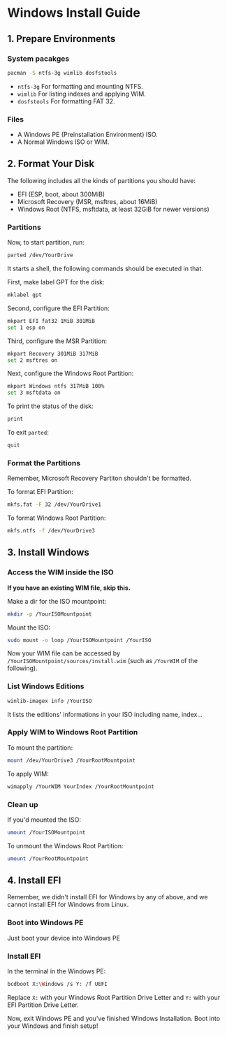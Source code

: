 # Windows Install Guide

## 1. Prepare Environments

### System pacakges

```bash
pacman -S ntfs-3g wimlib dosfstools
```

- `ntfs-3g` For formatting and mounting NTFS.
- `wimlib` For listing indexes and applying WIM.
- `dosfstools` For formatting FAT 32.

### Files

- A Windows PE (Preinstallation Environment) ISO.
- A Normal Windows ISO or WIM.

## 2. Format Your Disk

The following includes all the kinds of partitions you should have:

- EFI (ESP, boot, about 300MiB)
- Microsoft Recovery (MSR, msftres, about 16MiB)
- Windows Root (NTFS, msftdata, at least 32GiB for newer versions)

### Partitions

Now, to start partition, run:

```bash
parted /dev/YourDrive
```

It starts a shell, the following commands should be executed in that.

First, make label GPT for the disk:

```bash
mklabel gpt
```

Second, configure the EFI Partition:

```bash
mkpart EFI fat32 1MiB 301MiB
set 1 esp on
```

Third, configure the MSR Partition:

```bash
mkpart Recovery 301MiB 317MiB
set 2 msftres on
```

Next, configure the Windows Root Partition:

```bash
mkpart Windows ntfs 317MiB 100%
set 3 msftdata on
```

To print the status of the disk:

```bash
print
```

To exit `parted`:

```bash
quit
```

### Format the Partitions

Remember, Microsoft Recovery Partiton shouldn't be formatted.

To format EFI Partition:

```bash
mkfs.fat -F 32 /dev/YourDrive1
```

To format Windows Root Partition:

```bash
mkfs.ntfs -f /dev/YourDrive3
```

## 3. Install Windows

### Access the WIM inside the ISO

**If you have an existing WIM file, skip this.**

Make a dir for the ISO mountpoint:

```bash
mkdir -p /YourISOMountpoint
```

Mount the ISO:

```bash
sudo mount -o loop /YourISOMountpoint /YourISO
```

Now your WIM file can be accessed by `/YourISOMountpoint/sources/install.wim` (such as `/YourWIM` of the following).

### List Windows Editions

```bash
winlib-imagex info /YourISO
```

It lists the editions' informations in your ISO including name, index...

### Apply WIM to Windows Root Partition

To mount the partition:

```bash
mount /dev/YourDrive3 /YourRootMountpoint
```

To apply WIM:

```bash
wimapply /YourWIM YourIndex /YourRootMountpoint
```

### Clean up

If you'd mounted the ISO:

```bash
umount /YourISOMountpoint
```

To unmount the Windows Root Partition:

```bash
umount /YourRootMountpoint
```

## 4. Install EFI

Remember, we didn't install EFI for Windows by any of above, and we cannot install EFI for Windows from Linux. 

### Boot into Windows PE

Just boot your device into Windows PE

### Install EFI

In the terminal in the Windows PE:

```bash
bcdboot X:\Windows /s Y: /f UEFI 
```

Replace `X:` with your Windows Root Partition Drive Letter and `Y:` with your EFI Partition Drive Letter.

Now, exit Windows PE and you've finished Windows Installation. Boot into your Windows and finish setup!
